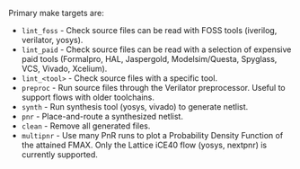 
Primary make targets are:
- `lint_foss` - Check source files can be read with FOSS tools (iverilog,
  verilator, yosys).
- `lint_paid` - Check source files can be read with a selection of expensive
  paid tools (Formalpro, HAL, Jaspergold, Modelsim/Questa, Spyglass, VCS,
  Vivado, Xcelium).
- `lint_<tool>` - Check source files with a specific tool.
- `preproc` - Run source files through the Verilator preprocessor.
  Useful to support flows with older toolchains.
- `synth` - Run synthesis tool (yosys, vivado) to generate netlist.
- `pnr` - Place-and-route a synthesized netlist.
- `clean` - Remove all generated files.
- `multipnr` - Use many PnR runs to plot a Probability Density Function of the
  attained FMAX.
  Only the Lattice iCE40 flow (yosys, nextpnr) is currently supported.
